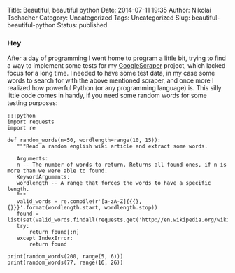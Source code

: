 Title: Beautiful, beautiful python
Date: 2014-07-11 19:35
Author: Nikolai Tschacher
Category: Uncategorized
Tags: Uncategorized
Slug: beautiful-beautiful-python
Status: published

### Hey

After a day of programming I went home to program a little bit, trying
to find a way to implement some tests for my
[GoogleScraper](https://github.com/NikolaiT/GoogleScraper "Google Scraper on Github")
project, which lacked focus for a long time. I needed to have some test
data, in my case some words to search for with the above mentioned
scraper, and once more I realized how powerful Python (or any
programming language) is. This silly little code comes in handy, if
you need some random words for some testing purposes:

    :::python
    import requests
    import re

    def random_words(n=50, wordlength=range(10, 15)):
       """Read a random english wiki article and extract some words.

       Arguments:
       n -- The number of words to return. Returns all found ones, if n is more than we were able to found.
       KeywordArguments:
       wordlength -- A range that forces the words to have a specific length.
       """
       valid_words = re.compile(r'[a-zA-Z]{{{},{}}}'.format(wordlength.start, wordlength.stop))
       found = list(set(valid_words.findall(requests.get('http://en.wikipedia.org/wiki/Special:Random').text)))
       try:
           return found[:n]
       except IndexError:
           return found

    print(random_words(200, range(5, 6)))
    print(random_words(77, range(16, 26))
